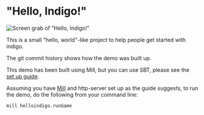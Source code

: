# "Hello, Indigo!"

![Screen grab of "Hello, Indigo!"](screenshot.png)

This is a small "hello, world"-like project to help people get started with indigo.

The git commit history shows how the demo was built up.

This demo has been built using Mill, but you can use SBT, please see the [set up guide](https://indigoengine.io/docs/quickstart/setup-and-configuration).

Assuming you have [Mill](http://www.lihaoyi.com/mill/) and http-server set up as the guide suggests, to run the demo, do the following from your command line:

```bash
mill helloindigo.runGame
```

